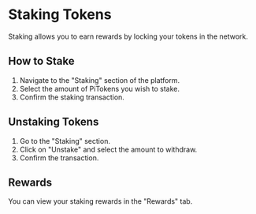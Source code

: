 # Staking Tokens

Staking allows you to earn rewards by locking your tokens in the network.

## How to Stake
1. Navigate to the "Staking" section of the platform.
2. Select the amount of PiTokens you wish to stake.
3. Confirm the staking transaction.

## Unstaking Tokens
1. Go to the "Staking" section.
2. Click on "Unstake" and select the amount to withdraw.
3. Confirm the transaction.

## Rewards
You can view your staking rewards in the "Rewards" tab.
